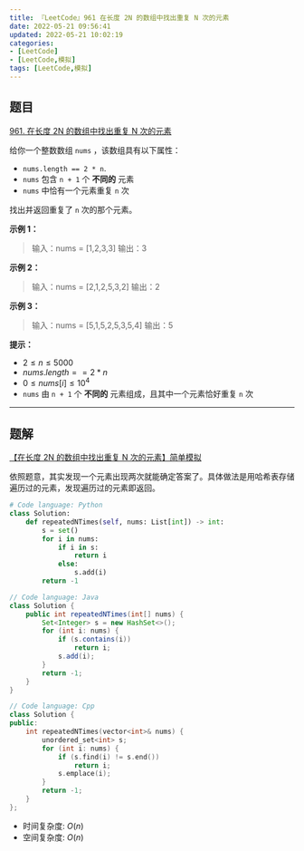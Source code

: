 ```yaml
---
title: 『LeetCode』961 在长度 2N 的数组中找出重复 N 次的元素
date: 2022-05-21 09:56:41
updated: 2022-05-21 10:02:19
categories:
- [LeetCode]
- [LeetCode,模拟]
tags: [LeetCode,模拟]
---
```


## 题目

[961. 在长度 2N 的数组中找出重复 N 次的元素](https://leetcode.cn/problems/n-repeated-element-in-size-2n-array/)

<!--more-->

给你一个整数数组 `nums` ，该数组具有以下属性：

- `nums.length == 2 * n`.
- `nums` 包含 `n + 1` 个 **不同的** 元素
- `nums` 中恰有一个元素重复 `n` 次

找出并返回重复了 `n` 次的那个元素。

**示例 1：**

> 输入：nums = [1,2,3,3]
> 输出：3

**示例 2：**

> 输入：nums = [2,1,2,5,3,2]
> 输出：2

**示例 3：**

> 输入：nums = [5,1,5,2,5,3,5,4]
> 输出：5

**提示：**

- $2 \leq n \leq 5000$
- $nums.length == 2 * n$
- $0 \leq nums[i] \leq 10^{4}$
- `nums` 由 `n + 1` 个 **不同的** 元素组成，且其中一个元素恰好重复 `n` 次

---

## 题解

[【在长度 2N 的数组中找出重复 N 次的元素】简单模拟](https://leetcode.cn/problems/n-repeated-element-in-size-2n-array/solution/zai-chang-du-2n-de-shu-zu-zhong-zhao-chu-6w1o/)

依照题意，其实发现一个元素出现两次就能确定答案了。具体做法是用哈希表存储遍历过的元素，发现遍历过的元素即返回。

```Python
# Code language: Python
class Solution:
    def repeatedNTimes(self, nums: List[int]) -> int:
        s = set()
        for i in nums:
            if i in s:
                return i
            else:
                s.add(i)
        return -1
```

```Java
// Code language: Java
class Solution {
    public int repeatedNTimes(int[] nums) {
        Set<Integer> s = new HashSet<>();
        for (int i: nums) {
            if (s.contains(i))
                return i;
            s.add(i);
        }
        return -1;
    }
}
```

```Cpp
// Code language: Cpp
class Solution {
public:
    int repeatedNTimes(vector<int>& nums) {
        unordered_set<int> s;
        for (int i: nums) {
            if (s.find(i) != s.end())
                return i;
            s.emplace(i);
        }
        return -1;
    }
};
```

- 时间复杂度: $O(n)$
- 空间复杂度: $O(n)$
